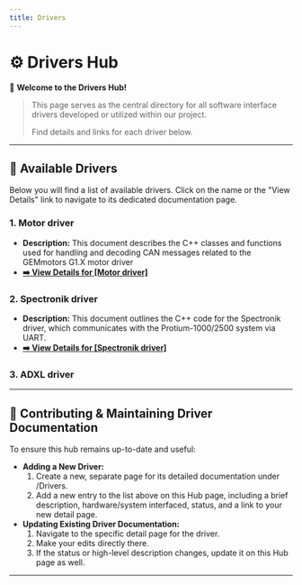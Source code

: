 ```yaml
---
title: Drivers
---
```

# ⚙️ Drivers Hub

👋 **Welcome to the Drivers Hub!**

> This page serves as the central directory for all software interface drivers developed or utilized within our project. 
>
> Find details and links for each driver below.

---

## 📖 Available Drivers

Below you will find a list of available drivers. Click on the name or the "View Details" link to navigate to its dedicated documentation page.

### 1. Motor driver
*   **Description:** This document describes the C++ classes and functions used for handling and decoding CAN messages related to the GEMmotors G1.X motor driver
*   **[➡️ View Details for [Motor driver]](Drivers/Motor)**

### 2. Spectronik driver
*   **Description:** This document outlines the C++ code for the Spectronik driver, which communicates with the Protium-1000/2500 system via UART.
*   **[➡️ View Details for [Spectronik driver]](Drivers/Spectronik)**

### 3. ADXL driver


---

## 🤝 Contributing & Maintaining Driver Documentation

To ensure this hub remains up-to-date and useful:

*   **Adding a New Driver:**
    1.  Create a new, separate page for its detailed documentation under /Drivers.
    2.  Add a new entry to the list above on this Hub page, including a brief description, hardware/system interfaced, status, and a link to your new detail page.
*   **Updating Existing Driver Documentation:**
    1.  Navigate to the specific detail page for the driver.
    2.  Make your edits directly there.
    3.  If the status or high-level description changes, update it on this Hub page as well.

---